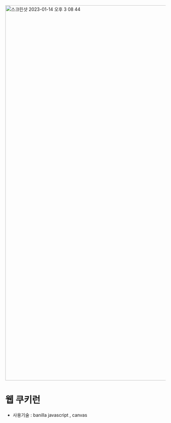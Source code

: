 <img width="1178" alt="스크린샷 2023-01-14 오후 3 08 44" src="https://user-images.githubusercontent.com/107898063/212458533-d26c4952-6dc3-44be-ae00-85c73984501d.png">

# 웹 쿠키런

- 사용기술 : banilla javascript , canvas
